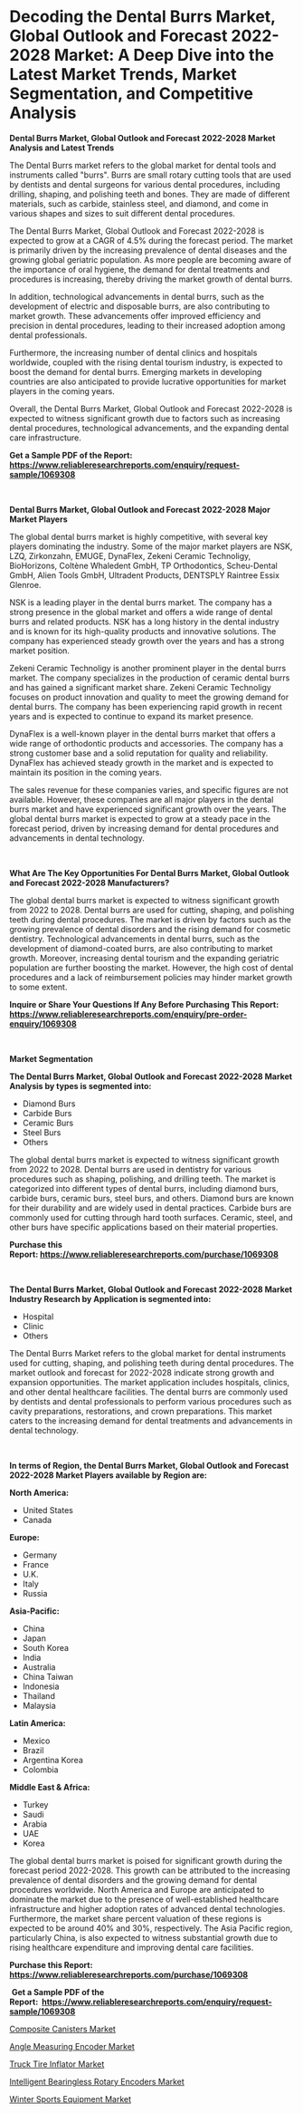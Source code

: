 <p><h1>Decoding the Dental Burrs Market, Global Outlook and Forecast 2022-2028 Market: A Deep Dive into the Latest Market Trends, Market Segmentation, and Competitive Analysis</h1></p><p><strong>Dental Burrs Market, Global Outlook and Forecast 2022-2028 Market Analysis and Latest Trends</strong></p>
<p><p>The Dental Burrs market refers to the global market for dental tools and instruments called "burrs". Burrs are small rotary cutting tools that are used by dentists and dental surgeons for various dental procedures, including drilling, shaping, and polishing teeth and bones. They are made of different materials, such as carbide, stainless steel, and diamond, and come in various shapes and sizes to suit different dental procedures.</p><p>The Dental Burrs Market, Global Outlook and Forecast 2022-2028 is expected to grow at a CAGR of 4.5% during the forecast period. The market is primarily driven by the increasing prevalence of dental diseases and the growing global geriatric population. As more people are becoming aware of the importance of oral hygiene, the demand for dental treatments and procedures is increasing, thereby driving the market growth of dental burrs.</p><p>In addition, technological advancements in dental burrs, such as the development of electric and disposable burrs, are also contributing to market growth. These advancements offer improved efficiency and precision in dental procedures, leading to their increased adoption among dental professionals.</p><p>Furthermore, the increasing number of dental clinics and hospitals worldwide, coupled with the rising dental tourism industry, is expected to boost the demand for dental burrs. Emerging markets in developing countries are also anticipated to provide lucrative opportunities for market players in the coming years.</p><p>Overall, the Dental Burrs Market, Global Outlook and Forecast 2022-2028 is expected to witness significant growth due to factors such as increasing dental procedures, technological advancements, and the expanding dental care infrastructure.</p></p>
<p><strong>Get a Sample PDF of the Report:&nbsp; <a href="https://www.reliableresearchreports.com/enquiry/request-sample/1069308">https://www.reliableresearchreports.com/enquiry/request-sample/1069308</a></strong></p>
<p>&nbsp;</p>
<p><strong>Dental Burrs Market, Global Outlook and Forecast 2022-2028 Major Market Players</strong></p>
<p><p>The global dental burrs market is highly competitive, with several key players dominating the industry. Some of the major market players are NSK, LZQ, Zirkonzahn, EMUGE, DynaFlex, Zekeni Ceramic Technoligy, BioHorizons, Coltène Whaledent GmbH, TP Orthodontics, Scheu-Dental GmbH, Alien Tools GmbH, Ultradent Products, DENTSPLY Raintree Essix Glenroe.</p><p>NSK is a leading player in the dental burrs market. The company has a strong presence in the global market and offers a wide range of dental burrs and related products. NSK has a long history in the dental industry and is known for its high-quality products and innovative solutions. The company has experienced steady growth over the years and has a strong market position.</p><p>Zekeni Ceramic Technoligy is another prominent player in the dental burrs market. The company specializes in the production of ceramic dental burrs and has gained a significant market share. Zekeni Ceramic Technoligy focuses on product innovation and quality to meet the growing demand for dental burrs. The company has been experiencing rapid growth in recent years and is expected to continue to expand its market presence.</p><p>DynaFlex is a well-known player in the dental burrs market that offers a wide range of orthodontic products and accessories. The company has a strong customer base and a solid reputation for quality and reliability. DynaFlex has achieved steady growth in the market and is expected to maintain its position in the coming years.</p><p>The sales revenue for these companies varies, and specific figures are not available. However, these companies are all major players in the dental burrs market and have experienced significant growth over the years. The global dental burrs market is expected to grow at a steady pace in the forecast period, driven by increasing demand for dental procedures and advancements in dental technology.</p></p>
<p>&nbsp;</p>
<p><strong>What Are The Key Opportunities For Dental Burrs Market, Global Outlook and Forecast 2022-2028 Manufacturers?</strong></p>
<p><p>The global dental burrs market is expected to witness significant growth from 2022 to 2028. Dental burrs are used for cutting, shaping, and polishing teeth during dental procedures. The market is driven by factors such as the growing prevalence of dental disorders and the rising demand for cosmetic dentistry. Technological advancements in dental burrs, such as the development of diamond-coated burrs, are also contributing to market growth. Moreover, increasing dental tourism and the expanding geriatric population are further boosting the market. However, the high cost of dental procedures and a lack of reimbursement policies may hinder market growth to some extent.</p></p>
<p><strong>Inquire or Share Your Questions If Any Before Purchasing This Report: <a href="https://www.reliableresearchreports.com/enquiry/pre-order-enquiry/1069308">https://www.reliableresearchreports.com/enquiry/pre-order-enquiry/1069308</a></strong></p>
<p>&nbsp;</p>
<p><strong>Market Segmentation</strong></p>
<p><strong>The Dental Burrs Market, Global Outlook and Forecast 2022-2028 Market Analysis by types is segmented into:</strong></p>
<p><ul><li>Diamond Burs</li><li>Carbide Burs</li><li>Ceramic Burs</li><li>Steel Burs</li><li>Others</li></ul></p>
<p><p>The global dental burrs market is expected to witness significant growth from 2022 to 2028. Dental burrs are used in dentistry for various procedures such as shaping, polishing, and drilling teeth. The market is categorized into different types of dental burrs, including diamond burs, carbide burs, ceramic burs, steel burs, and others. Diamond burs are known for their durability and are widely used in dental practices. Carbide burs are commonly used for cutting through hard tooth surfaces. Ceramic, steel, and other burs have specific applications based on their material properties.</p></p>
<p><strong>Purchase this Report:&nbsp;<a href="https://www.reliableresearchreports.com/purchase/1069308">https://www.reliableresearchreports.com/purchase/1069308</a></strong></p>
<p>&nbsp;</p>
<p><strong>The Dental Burrs Market, Global Outlook and Forecast 2022-2028 Market Industry Research by Application is segmented into:</strong></p>
<p><ul><li>Hospital</li><li>Clinic</li><li>Others</li></ul></p>
<p><p>The Dental Burrs Market refers to the global market for dental instruments used for cutting, shaping, and polishing teeth during dental procedures. The market outlook and forecast for 2022-2028 indicate strong growth and expansion opportunities. The market application includes hospitals, clinics, and other dental healthcare facilities. The dental burrs are commonly used by dentists and dental professionals to perform various procedures such as cavity preparations, restorations, and crown preparations. This market caters to the increasing demand for dental treatments and advancements in dental technology.</p></p>
<p>&nbsp;</p>
<p><strong>In terms of Region, the Dental Burrs Market, Global Outlook and Forecast 2022-2028 Market Players available by Region are:</strong></p>
<p>
    <p> <strong> North America: </strong>
        <ul>
            <li>United States</li>
            <li>Canada</li>
        </ul>
        </p> 
    <p> <strong> Europe: </strong>
        <ul>
            <li>Germany</li>
            <li>France</li>
            <li>U.K.</li>
            <li>Italy</li>
            <li>Russia</li>
        </ul>
        </p> 
    <p> <strong> Asia-Pacific: </strong>
        <ul>
            <li>China</li>
            <li>Japan</li>
            <li>South Korea</li>
            <li>India</li>
            <li>Australia</li>
            <li>China Taiwan</li>
            <li>Indonesia</li>
            <li>Thailand</li>
            <li>Malaysia</li>
        </ul>
        </p> 
    <p> <strong> Latin America: </strong>
        <ul>
            <li>Mexico</li>
            <li>Brazil</li>
            <li>Argentina Korea</li>
            <li>Colombia</li>
        </ul>
        </p> 
    <p> <strong> Middle East & Africa: </strong>
        <ul>
            <li>Turkey</li>
            <li>Saudi</li>
            <li>Arabia</li>
            <li>UAE</li>
            <li>Korea</li>
        </ul>
    </p>
    </p>
<p><p>The global dental burrs market is poised for significant growth during the forecast period 2022-2028. This growth can be attributed to the increasing prevalence of dental disorders and the growing demand for dental procedures worldwide. North America and Europe are anticipated to dominate the market due to the presence of well-established healthcare infrastructure and higher adoption rates of advanced dental technologies. Furthermore, the market share percent valuation of these regions is expected to be around 40% and 30%, respectively. The Asia Pacific region, particularly China, is also expected to witness substantial growth due to rising healthcare expenditure and improving dental care facilities.</p></p>
<p><strong>Purchase this Report: <a href="https://www.reliableresearchreports.com/purchase/1069308">https://www.reliableresearchreports.com/purchase/1069308</a></strong></p>
<p>&nbsp;<strong>Get a Sample PDF of the Report:&nbsp;&nbsp;<a href="https://www.reliableresearchreports.com/enquiry/request-sample/1069308">https://www.reliableresearchreports.com/enquiry/request-sample/1069308</a></strong></p>
<p><strong></strong></p>
<p><p><a href="https://www.linkedin.com/pulse/composite-canisters-market-research-report-unlocks-analysis-rsr3e/">Composite Canisters Market</a></p><p><a href="https://www.reportprime.com/angle-measuring-encoder-r3785">Angle Measuring Encoder Market</a></p><p><a href="https://medium.com/@ridhantakke90/truck-tire-inflator-market-size-growth-forecast-2023-2030-4bc9c3f6062f">Truck Tire Inflator Market</a></p><p><a href="https://www.reportprime.com/intelligent-bearingless-rotary-encoders-r3786">Intelligent Bearingless Rotary Encoders Market</a></p><p><a href="https://www.linkedin.com/pulse/winter-sports-equipment-market-research-report-unlocks-analysis-zjome/">Winter Sports Equipment Market</a></p></p>